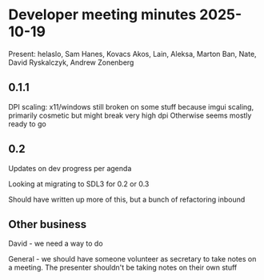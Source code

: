 # Developer meeting minutes 2025-10-19

Present: helaslo, Sam Hanes, Kovacs Akos, Lain, Aleksa, Marton Ban, Nate, David Ryskalczyk, Andrew Zonenberg

## 0.1.1

DPI scaling: x11/windows still broken on some stuff because imgui scaling, primarily cosmetic but might break very high dpi
Otherwise seems mostly ready to go

## 0.2

Updates on dev progress per agenda

Looking at migrating to SDL3 for 0.2 or 0.3

Should have written up more of this, but a bunch of refactoring inbound

## Other business

David - we need a way to do

General - we should have someone volunteer as secretary to take notes on a meeting. The presenter shouldn't be taking notes on their own stuff
